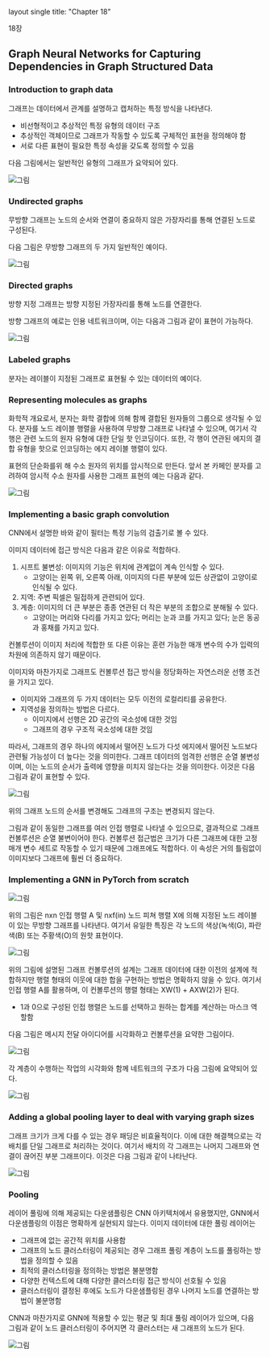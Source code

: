 layout single title: "Chapter 18"

18장



## Graph Neural Networks for Capturing Dependencies in Graph Structured Data



### Introduction to graph data

그래프는 데이터에서 관계를 설명하고 캡처하는 특정 방식을 나타낸다.

- 비선형적이고 추상적인 특정 유형의 데이터 구조
- 추상적인 객체이므로 그래프가 작동할 수 있도록 구체적인 표현을 정의해야 함
- 서로 다른 표현이 필요한 특정 속성을 갖도록 정의할 수 있음

 다음 그림에서는 일반적인 유형의 그래프가 요약되어 있다.



![그림](/image/image-20221204153232619.png)



### Undirected graphs

무방향 그래프는 노드의 순서와 연결이 중요하지 않은 가장자리를 통해 연결된 노드로 구성된다. 



다음 그림은 무방향 그래프의 두 가지 일반적인 예이다.



![그림](/image/image-20221204153303966.png)

### Directed graphs

방향 지정 그래프는  방향 지정된 가장자리를 통해 노드를 연결한다. 

방향 그래프의 예로는 인용 네트워크이며, 이는 다음과 그림과 같이 표현이 가능하다.



![그림](/image/image-20221204153403240.png)

### Labeled graphs

분자는 레이블이 지정된 그래프로 표현될 수 있는 데이터의 예이다.



### Representing molecules as graphs

화학적 개요로서, 분자는 화학 결합에 의해 함께 결합된 원자들의 그룹으로 생각될 수 있다.
분자를 노드 레이블 행렬을 사용하여 무방향 그래프로 나타낼 수 있으며, 여기서 각 행은 관련 노드의 원자 유형에 대한 단일 핫 인코딩이다. 또한, 각 행이 연관된 에지의 결합 유형을 핫으로 인코딩하는 에지 레이블 행렬이 있다. 

표현의 단순화를위 해 수소 원자의 위치를 암시적으로 만든다. 앞서 본 카페인 분자를 고려하여 암시적 수소 원자를 사용한 그래프 표현의 예는 다음과 같다.



![그림](/image/image-20221204153542677.png)



### Implementing a basic graph convolution

CNN에서 설명한 바와 같이 필터는 특정 기능의 검출기로 볼 수 있다. 

이미지 데이터에 접근 방식은 다음과 같은 이유로 적합하다.

1. 시프트 불변성: 이미지의 기능은 위치에 관계없이 계속 인식할 수 있다. 
   - 고양이는 왼쪽 위, 오른쪽 아래, 이미지의 다른 부분에 있든 상관없이 고양이로 인식될 수 있다.
2. 지역: 주변 픽셀은 밀접하게 관련되어 있다.
3. 계층: 이미지의 더 큰 부분은 종종 연관된 더 작은 부분의 조합으로 분해될 수 있다. 
   - 고양이는 머리와 다리를 가지고 있다; 머리는 눈과 코를 가지고 있다; 눈은 동공과 홍채를 가지고 있다.


컨볼루션이 이미지 처리에 적합한 또 다른 이유는 훈련 가능한 매개 변수의 수가 입력의 차원에 의존하지 않기 때문이다.

이미지와 마찬가지로 그래프도 컨볼루션 접근 방식을 정당화하는 자연스러운 선행 조건을 가지고 있다. 

- 이미지와 그래프의 두 가지 데이터는 모두 이전의 로컬리티를 공유한다. 
- 지역성을 정의하는 방법은 다르다. 
  - 이미지에서 선행은 2D 공간의 국소성에 대한 것임
  - 그래프의 경우 구조적 국소성에 대한 것임

따라서, 그래프의 경우 하나의 에지에서 떨어진 노드가 다섯 에지에서 떨어진 노드보다 관련될 가능성이 더 높다는 것을 의미한다.
그래프 데이터의 엄격한 선행은 순열 불변성이며, 이는 노드의 순서가 출력에 영향을 미치지 않는다는 것을 의미한다. 이것은 다음 그림과 같이 표현할 수 있다. 



![그림](/image/image-20221204153648310.png)

위의 그래프 노드의 순서를 변경해도 그래프의 구조는 변경되지 않는다.

그림과 같이 동일한 그래프를 여러 인접 행렬로 나타낼 수 있으므로, 결과적으로 그래프 컨볼루션은 순열 불변이어야 한다.
컨볼루션 접근법은 크기가 다른 그래프에 대한 고정 매개 변수 세트로 작동할 수 있기 때문에 그래프에도 적합하다. 이 속성은 거의 틀림없이 이미지보다 그래프에 훨씬 더 중요하다.



### Implementing a GNN in PyTorch from scratch



![그림](/image/image-20221204153733712.png)

위의 그림은 nxn 인접 행렬 A 및 nxf(in) 노드 피쳐 행렬 X에 의해 지정된 노드 레이블이 있는 무방향 그래프를 나타낸다. 여기서 유일한 특징은 각 노드의 색상(녹색(G), 파란색(B) 또는 주황색(O)의 원핫 표현이다.



![그림](/image/image-20221204162629108.png)







위의 그림에 설명된 그래프 컨볼루션의 설계는 그래프 데이터에 대한 이전의 설계에 적합하지만 행렬 형태의 이웃에 대한 합을 구현하는 방법은 명확하지 않을 수 있다. 여기서 인접 행렬 A를 활용하며, 이 컨볼루션의 행렬 형태는 XW(1) + AXW(2)가 된다. 

- 1과 0으로 구성된 인접 행렬은 노드를 선택하고 원하는 합계를 계산하는 마스크 역할함



다음 그림은 메시지 전달 아이디어를 시각화하고 컨볼루션을 요약한 그림이다.



![그림](/image/image-20221204162647562.png)



각 계층이 수행하는 작업의 시각화와 함께 네트워크의 구조가 다음 그림에 요약되어 있다.



![그림](/image/image-20221204162758845.png)



### Adding a global pooling layer to deal with varying graph sizes

 그래프 크기가 크게 다를 수 있는 경우 패딩은 비효율적이다. 이에 대한 해결책으로는 각 배치를 단일 그래프로 처리하는 것이다. 여기서 배치의 각 그래프는 나머지 그래프와 연결이 끊어진 부분 그래프이다. 이것은 다음 그림과 같이 나타난다.

![그림](/image/image-20221204162837494.png)



### Pooling

레이어 풀링에 의해 제공되는 다운샘플링은 CNN 아키텍처에서 유용했지만, GNN에서 다운샘플링의 이점은 명확하게 실현되지 않는다.
이미지 데이터에 대한 풀링 레이어는 

- 그래프에 없는 공간적 위치를 사용함
- 그래프의 노드 클러스터링이 제공되는 경우 그래프 풀링 계층이 노드를 풀링하는 방법을 정의할 수 있음 
- 최적의 클러스터링을 정의하는 방법은 불분명함
-  다양한 컨텍스트에 대해 다양한 클러스터링 접근 방식이 선호될 수 있음
- 클러스터링이 결정된 후에도 노드가 다운샘플링된 경우 나머지 노드를 연결하는 방법이 불분명함

CNN과 마찬가지로 GNN에 적용할 수 있는 평균 및 최대 풀링 레이어가 있으며, 다음 그림과 같이 노드 클러스터링이 주어지면 각 클러스터는 새 그래프의 노드가 된다.



![그림](/image/image-20221204163032809.png)
